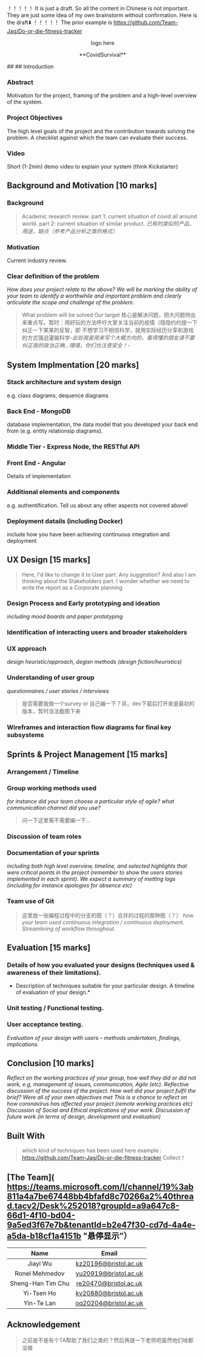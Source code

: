 ！！！！！ It is just a draft. So all the content in Chinese is not important. They are just some idea of my own brainstorm without confirmation. Here is the draft⬇️
！！！！！ The prior example is https://github.com/Team-Jag/Do-or-die-fitness-tracker 

<p align="center">logo here</p>
<p align="center"> **CovidSurvival** </p>
## 
## Introduction 

### Abstract
Motivation for the project, framing of the problem and a high-level overview of the system.  
### Project Objectives
The high level goals of the project and the contribution towards solving the problem. A checklist against which the team can evaluate their success.  
### Video

Short (1-2min) demo video to explain your system (think Kickstarter)


## Background and Motivation [10 marks]
### Background
> Academic research review. 
> part 1: current situation of covid all around world.
> part 2: current situation of similar product. *已有的类似的产品，用途，缺点（参考产品分析之类的格式）*
### Motivation
Current industry review. 
### Clear definition of the problem
*How does your project relate to the above? We will be marking the ability of your team to identify a worthwhile and important problem and clearly articulate the scope and challenge of the problem.*
> What problem will be solved
> Our target
> 核心是解决问题，把大问题拎出来重点写。暂时：用好玩的方法呼吁大家关注当前的疫情（隐隐约约提一下纠正一下某某的反智，即 不想学习不相信科学，就用实际经历分享和游戏的方式强迫灌输科学-*此处我是用来写个大概方向的，看得懂的朋友请不要纠正我的政治正确...嘻嘻，你们也注意安全！*-

## System Implmentation [20 marks]
### Stack architecture and system design
e.g. class diagrams, dequence diagrams
### Back End - MongoDB
database implementation, the data model that you developed your back end from (e.g. entity relationsip diagrams).
### Middle Tier - Express Node, the RESTful API
### Front End - Angular
Details of implementation
### Additional elements and components
e.g. authentification. Tell us about any other aspects not covered above!
### Deployment datails (including Docker)
include how you have been achieving continuous integration and deployment

## UX Design [15 marks] 
> Here, I'd like to change it to User part. Any suggestion?
> And also I am thinking about the Stakeholders part. I wonder whether we need to write the report as a Corporate planning
### Design Process and Early prototyping and ideation
*including mood boards and paper prototyping*
### Identification of interacting users and broader stakeholders
### UX approach
*design heuristic/approach, degisn methods (design fiction/heuristics)*
### Understanding of user group
*questionnaires / user stories / interviews*
> 是否需要我做一个survey or 自己编一下？另，dev下载后打开来是最初的版本，暂时没法截图下来
### Wireframes and interaction flow diagrams for final key subsystems


## Sprints & Project Management [15 marks]
### Arrangement / Timeline
### Group working methods used
*for instance did your team choose a particular style of agile? what communication channel did you use?*
> 问一下这里需不需要编一下...
### Discussion of team roles 
### Documentation of your sprints
*including both high level overview, timeline, and selected highlights that were critical points in the project (remember to show the users stories implemented in each sprint). We expect a summary of metting logs (including for instance apologies for absence etc)*
### Team use of Git
> 这里放一张编程过程中的分支的图（？）合并的过程的那种图（？）
*how your team used continuous integration / continuous deployment. Streamlining of workflow throughout.*

## Evaluation [15 marks]
### Details of how you evaluated your designs (techniques used & awareness of their limitations). 
* Description of techniques suitable for your particular design. A timeline of evaluation of your design.*
### Unit testing / Functional testing.
### User acceptance testing. 
*Evaluation of your design with users – methods undertaken, findings, implications.*

## Conclusion [10 marks]
*Reflect on the working practices of your group, how well they did or did not work, e.g, management of issues, communication, Agile (etc).
Reflective discussion of the success of the project. How well did your project fulfil the brief? Were all of your own objectives met
This is a chance to reflect on how coronavirus has affected your project (remote working practices etc)
Discussion of Social and Ethical implications of your work.
Discussion of future work (in terms of design, development and evaluation)*

## Built With
> which kind of techniques has been used here
> example : https://github.com/Team-Jag/Do-or-die-fitness-tracker 
> Collect！

## [The Team]( https://teams.microsoft.com/l/channel/19%3ab811a4a7be67448bb4bfafd8c70266a2%40thread.tacv2/Desk%252018?groupId=a9a647c8-66d1-4f10-bd04-9a5ed3f67e7b&tenantId=b2e47f30-cd7d-4a4e-a5da-b18cf1a4151b "悬停显示”）

| Name             | Email                   |
|:----------------:|:-----------------------:|
| Jiayi Wu         | <kz20196@bristol.ac.uk> |
| Ronel Mehmedov   | <yu20919@bristol.ac.uk> |
| Sheng-Han Tim Chu| <re20470@bristol.ac.uk> |
| Yi-Tsen Ho       | <kv20880@bristol.ac.uk> |
| Yin-Te Lan       | <oq20204@bristol.ac.uk> |


## Acknowledgement
> 之前是不是有个TA帮助了我们之类的？然后再提一下老师吧虽然他们啥都没做
